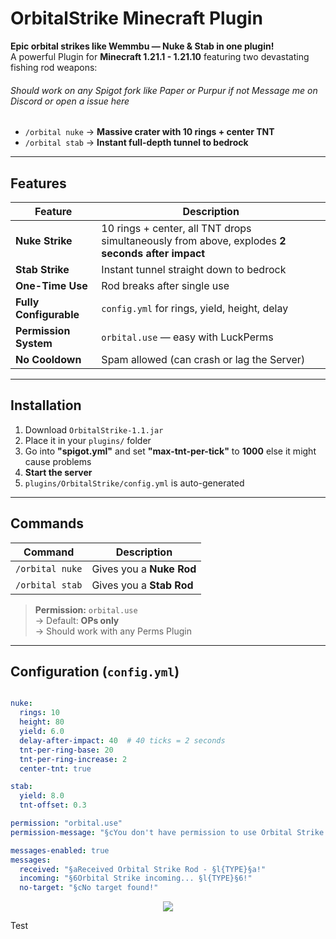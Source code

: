 # OrbitalStrike Minecraft Plugin

**Epic orbital strikes like Wemmbu — Nuke & Stab in one plugin!**  
A powerful Plugin for **Minecraft 1.21.1 - 1.21.10** featuring two devastating fishing rod weapons:
###### Should work on any Spigot fork like Paper or Purpur  if not Message me on Discord or open a issue here

- `/orbital nuke` → **Massive crater with 10 rings + center TNT**  
- `/orbital stab` → **Instant full-depth tunnel to bedrock**

---

## Features

| Feature | Description |
|--------|-------------|
| **Nuke Strike** | 10 rings + center, all TNT drops simultaneously from above, explodes **2 seconds after impact** |
| **Stab Strike** | Instant tunnel straight down to bedrock |
| **One-Time Use** | Rod breaks after single use |
| **Fully Configurable** | `config.yml` for rings, yield, height, delay |
| **Permission System** | `orbital.use` — easy with LuckPerms |
| **No Cooldown** | Spam allowed (can crash or lag the Server)|

---

## Installation

1. Download `OrbitalStrike-1.1.jar`
2. Place it in your `plugins/` folder
3. Go into **"spigot.yml"** and set **"max-tnt-per-tick"** to **1000** else it might cause problems
4. **Start the server**
5. `plugins/OrbitalStrike/config.yml` is auto-generated

---

## Commands

| Command | Description |
|--------|-------------|
| `/orbital nuke` | Gives you a **Nuke Rod** |
| `/orbital stab` | Gives you a **Stab Rod** |

> **Permission:** `orbital.use`  
> → Default: **OPs only**  
> → Should work with any Perms Plugin

---

## Configuration (`config.yml`)

```yaml

nuke:
  rings: 10
  height: 80
  yield: 6.0
  delay-after-impact: 40  # 40 ticks = 2 seconds
  tnt-per-ring-base: 20
  tnt-per-ring-increase: 2
  center-tnt: true

stab:
  yield: 8.0
  tnt-offset: 0.3

permission: "orbital.use"
permission-message: "§cYou don't have permission to use Orbital Strike!"

messages-enabled: true
messages:
  received: "§aReceived Orbital Strike Rod - §l{TYPE}§a!"
  incoming: "§6Orbital Strike incoming... §l{TYPE}§6!"
  no-target: "§cNo target found!"
```


<p align="center">
 <a href="https://discord.com/users/1092033992288653424" target="_blank"><img src="https://img.shields.io/badge/Discord-Juliaan.py-blue?style=for-the-badge&logo=discord" /></a>
</p>
Test
